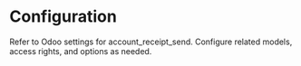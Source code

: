 # Configuration

Refer to Odoo settings for account_receipt_send. Configure related models, access rights, and options as needed.
